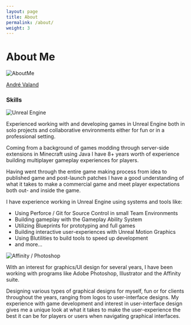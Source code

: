 ```yaml
---
layout: page
title: About
permalink: /about/
weight: 3
---
```


<script src="https://platform.linkedin.com/badges/js/profile.js" async defer type="text/javascript"></script>

# **About Me**

![AboutMe](https://cdn.discordapp.com/attachments/959186212046909551/963134007741124638/AboutMe2.png "About Me")

<div class="badge-base LI-profile-badge" data-locale="en_US" data-size="medium" data-theme="dark" data-type="VERTICAL" data-vanity="andré-valand-84aa3a255" data-version="v1"><a class="badge-base__link LI-simple-link" href="https://se.linkedin.com/in/andr%C3%A9-valand-84aa3a255?trk=profile-badge">André Valand</a></div>

### Skills

![Unreal Engine](https://cdn.discordapp.com/attachments/959186212046909551/962413534262730782/UE_SkillShowcase.png "Unreal Engine")

Experienced working with and developing games in Unreal Engine both in solo projects and collaborative environments either for fun or in a professional setting.

Coming from a background of games modding through server-side extensions in Minecraft using Java I have 8+ years worth of experience building multiplayer gameplay experiences for players.

Having went through the entire game making process from idea to published game and post-launch patches I have a good understanding of what it takes to make a commercial game and meet player expectations both out- and inside the game.

I have experience working in Unreal Engine using systems and tools like:
 - Using Perforce / Git for Source Control in small Team Environments
 - Building gameplay with the Gameplay Ability System
 - Utilizing Blueprints for prototyping and full games
 - Building interactive user-experiences with Unreal Motion Graphics
 - Using Blutilities to build tools to speed up development
 - and more...

![Affinity / Photoshop](https://cdn.discordapp.com/attachments/959186212046909551/962412891624067132/PSAF_SkillShowcase.png "Affinity / Photoshop")

With an interest for graphics/UI design for several years, I have been working with programs like Adobe Photoshop, Illustrator and the Affinity suite.

Designing various types of graphical designs for myself, fun or for clients throughout the years, ranging from logos to user-interface designs. My experience with game development and interest in user-interface design gives me a unique look at what it takes to make the user-experience the best it can be for players or users when navigating graphical interfaces.
